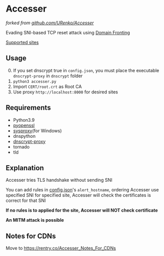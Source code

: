 # Accesser

*forked from [github.com/URenko/Accesser](https://github.com/URenko/Accesser)*

Evading SNI-based TCP reset attack using [Domain Fronting](https://en.wikipedia.org/wiki/Domain_fronting)

[Supported sites](https://notyet.yogas.ml/ac.yaml)

## Usage
0. If you set dnscrypt true in `config.json`, you must place the executable `dnscrypt-proxy` in `dnscrypt` folder
1. `python3 accesser.py` 
2. Import `CERT/root.crt` as Root CA
3. Use proxy `http://localhost:8000` for desired sites


## Requirements
- Python3.9
- [pyopenssl](https://pyopenssl.org/)
- [sysproxy](https://github.com/Noisyfox/sysproxy)(for Windows)
- dnspython
- [dnscrypt-proxy](https://github.com/jedisct1/dnscrypt-proxy)
- tornado
- tld



## Explanation

Accesser tries TLS handshake without sending SNI

You can add rules in [config.json](config.json.default)'s `alert_hostname`, ordering Accesser use specified SNI for specified site, Accesser will check the certificates is correct for that SNI

**If no rules is to applied for the site, Accesser will NOT check certificate**

**An MITM attack is possible**

## Notes for CDNs

Move to <https://rentry.co/Accesser_Notes_For_CDNs>
